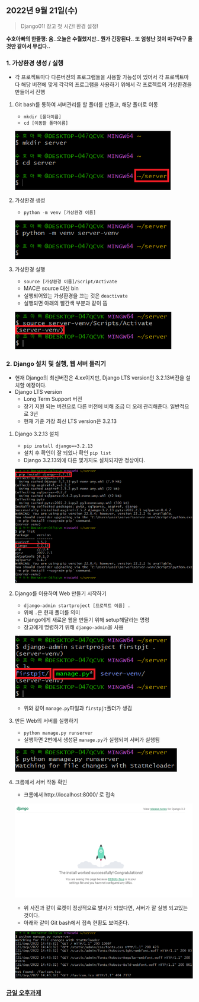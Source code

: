## 2022년 9월 21일(수)

> Django01! 장고 첫 시간! 환경 설정!



**수호아빠의 한줄평: 음..오늘은 수월했지만.. 뭔가 긴장된다.. 또 엄청난 것이 마구마구 올 것만 같아서 무섭다..**



### 1. 가상환경 생성 / 실행

- 각 프로젝트마다 다른버전의 프로그램들을 사용할 가능성이 있어서 각 프로젝트마다 해당 버전에 맞게 각각의 프로그램을 사용하기 위해서 각 프로젝트의 가상환경을 만들어서 진행

1. Git bash를 통하여 서버관리를 할 폴더를 만들고, 해당 폴더로 이동

   - `mkdir [폴더이름]`
   - `cd [이동할 폴더이름]`

   ![image-20220921140158773](assets/image-20220921140158773.png)

2. 가상환경 생성

   - `python -m venv [가상환경 이름]`

   ![image-20220921140423628](assets/image-20220921140423628.png)

3. 가상환경 실행

   - `source [가상환경 이름]/Script/Activate`
   - MAC은 source 대신 bin
   - 실행되어있는 가상환경을 끄는 것은 `deactivate`
   - 실행되면 아래의 빨간색 부분과 같이 뜸

   ![image-20220921140717676](assets/image-20220921140717676.png)
   
   

### 2. Django 설치 및 실행, 웹 서버 돌리기

- 현재 Django의 최신버전은 4.xx이지만, Django LTS version인 3.2.13버전을 설치할 예정이다.
- Django LTS version
  - Long Term Support 버전
  - 장기 지원 되는 버전으로 다른 버전에 비해 조금 더 오래 관리해준다. 일반적으로 3년
  - 현재 기준 가장 최신 LTS version은 3.2.13

1. Django 3.2.13 설치

   - `pip install django==3.2.13`
   - 설치 후 확인이 잘 되었나 확인 `pip list`
   - Django 3.2.13외에 다른 몇가지도 설치되지만 정상이다.

   ![image-20220921142826708](assets/image-20220921142826708.png)

2. Django를 이용하여 Web 만들기 시작하기

   - `django-admin startproject [프로젝트 이름] . `
   - 위에 `.`은 현재 폴더를 의미
   - Django에게 새로운 웹을 만들기 위해 setup해달라는 명령
   - 장고에게 명령하기 위해 `django-admin`을 사용

   ![image-20220921143558114](assets/image-20220921143558114.png)

   - 위와 같이 `manage.py`파일과 `firstpjt`폴더가 생김

3. 만든 Web의 서버를 실행하기

   - `python manage.py runserver`
   - 실행하면 2번에서 생성된 `manage.py`가 실행되며 서버가 실행됨

   ![image-20220921144227099](assets/image-20220921144227099.png)

4. 크롬에서 서버 작동 확인

   - 크롬에서 http://localhost:8000/ 로 접속

   ![image-20220921144340992](assets/image-20220921144340992.png)

   - 위 사진과 같이 로켓이 정상적으로 발사가 되었다면, 서버가 잘 실행 되고있는 것이다.
   - 아래와 같이 Git bash에서 접속 현황도 보여준다.

   ![image-20220921144406099](assets/image-20220921144406099.png)



### [금일 오후과제](./practice.md)
